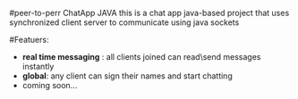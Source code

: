 #peer-to-perr ChatApp JAVA
this is a chat app java-based project that uses synchronized client server to communicate using java sockets

#Featuers:
- **real time messaging** : all clients joined can read\send messages instantly
- **global**: any client can sign their names and start chatting
- coming soon...
